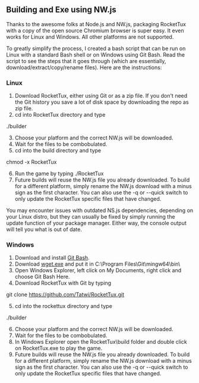 ## Building and Exe using NW.js  
Thanks to the awesome folks at Node.js and NW.js, packaging RocketTux with a copy of the open source Chromium browser is super easy. It even works for Linux and Windows. All other platforms are not supported.  

To greatly simplify the process, I created a bash script that can be run on Linux with a standard Bash shell or on Windows using Git Bash. Read the script to see the steps that it goes through (which are essentially, download/extract/copy/rename files). Here are the instructions:  

### Linux
1. Download RocketTux, either using Git or as a zip file. If you don't need the Git history you save a lot of disk space by downloading the repo as zip file.
2. cd into RocketTux directory and type  
  
  ./builder  
  
3. Choose your platform and the correct NW.js will be downloaded.
4. Wait for the files to be combobulated.
5. cd into the build directory and type  
  
  chmod -x RocketTux  
 
6. Run the game by typing ./RocketTux
7. Future builds will reuse the NW.js file you already downloaded. To build for a different platform, simply rename the NW.js download with a minus sign as the first character. You can also use the -q or --quick switch to only update the RocketTux specific files that have changed.
  
You may encounter issues with outdated NS.js dependencies, depending on your Linux distro, but they can usually be fixed by simply running the update function of your package manager. Either way, the console output will tell you what is out of date.

### Windows
1. Download and install [Git Bash](https://gitforwindows.org/).
2. Download [wget.exe](https://eternallybored.org/misc/wget/) and put it in C:\Program Files\Git\mingw64\bin\
3. Open Windows Explorer, left click on My Documents, right click and choose Git Bash Here.
4. Download RocketTux with Git by typing  
  
  git clone https://github.com/Tatwi/RocketTux.git
  
5. cd into the rockettux directory and type  
  
  ./builder   
  
6. Choose your platform and the correct NW.js will be downloaded.
7. Wait for the files to be combobulated.
8. In Windows Explorer open the RocketTux\build folder and double click on RocketTux.exe to play the game.
9. Future builds will reuse the NW.js file you already downloaded. To build for a different platform, simply rename the NW.js download with a minus sign as the first character. You can also use the -q or --quick switch to only update the RocketTux specific files that have changed.
